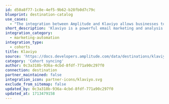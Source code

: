 ```yaml
---
id: d50a8f77-1c8e-4ef5-9b62-b28fb0d7c79c
blueprint: destination-catalog
use_cases:
  - "The integration between Amplitude and Klaviyo allows businesses to drive retention and conversion by leveraging targeted messaging. By syncing cohorts from Amplitude to Klaviyo's email marketing platform, businesses can create highly personalized campaigns that resonate with specific audience segments. This enables marketers to send tailored messages based on user behavior and preferences, enhancing engagement and driving better results. With Klaviyo's tools for website personalization and audience segmentation, businesses can optimize their email and SMS marketing efforts to build stronger relationships with customers and improve overall campaign performance."
short_description: 'Klaviyo is a powerful email marketing and analysis tool that supports segmentation based on category and event triggers like page viewed.'
integration_category:
  - marketing-automation
integration_type:
  - cohorts
title: Klaviyo
source: 'https://docs.developers.amplitude.com/data/destinations/klaviyo'
category: 'Cohort syncing'
author: 0c3a318b-936a-4cbd-8fdf-771a90c297f0
connection: destination
partner_maintained: false
integration_icon: partner-icons/klaviyo.svg
exclude_from_sitemap: false
updated_by: 0c3a318b-936a-4cbd-8fdf-771a90c297f0
updated_at: 1713479158
---
```

